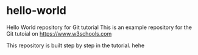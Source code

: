 # hello-world
Hello World repository for Git tutorial
This is an example repository for the Git tutoial on https://www.w3schools.com

This repository is built step by step in the tutorial.
hehe
